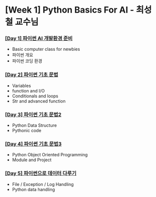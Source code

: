 # [Week 1] Python Basics For AI - 최성철 교수님

### [[Day 1] 파이썬 AI 개발환경 준비](https://github.com/ydy8989/boostcamp/tree/main/Week_1/Day_1)

- Basic computer class for newbies
- 파이썬 개요
- 파이썬 코딩 환경

### [[Day 2] 파이썬 기초 문법](https://github.com/ydy8989/boostcamp/tree/main/Week_1/Day_2)

- Variables
- function and I/O
- Conditionals and loops
- Str and advanced function

### [[Day 3] 파이썬 기초 문법2](https://github.com/ydy8989/boostcamp/tree/main/Week_1/Day_3)

- Python Data Structure
- Pythonic code

### [[Day 4] 파이썬 기초 문법3](https://github.com/ydy8989/boostcamp/tree/main/Week_1/Day_4)

- Python Object Oriented Programming
- Module and Project

### [[Day 5] 파이썬으로 데이터 다루기](https://github.com/ydy8989/boostcamp/tree/main/Week_1/Day_5)

- File / Exception / Log Handling
- Python data handling


